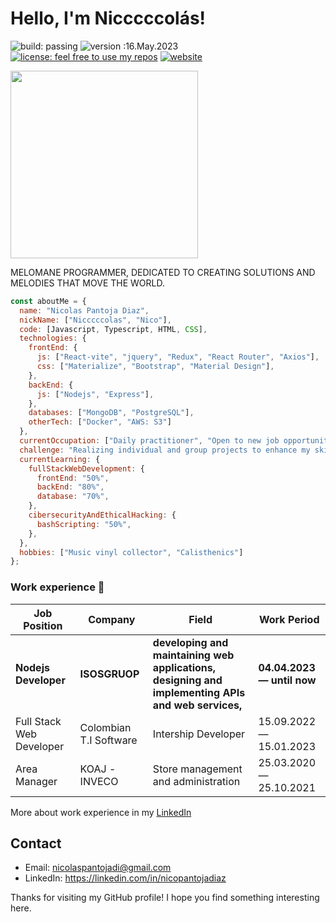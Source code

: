# Hello, I'm Nicccccolás! 
![build: passing](https://img.shields.io/badge/build-passing-success) ![version :16.May.2023](https://img.shields.io/badge/version-16.May.2023-informational) [![license: feel free to use my repos](https://img.shields.io/badge/license-feel%20free%20to%20use%20my%20repos-success)](https://github.com/Nicccccolas) [![website](https://img.shields.io/badge/website-informational)](https://nicolaspantoja.netlify.app)

<img src="https://freight.cargo.site/w/450/i/4577c75a5321130c9d9162cda6949bef9a0317a8ff9ab8812b9a4d6601aa9b5f/Witch-Surprise-06.gif" width="300" >



MELOMANE PROGRAMMER, DEDICATED TO CREATING SOLUTIONS AND MELODIES THAT MOVE THE WORLD.

```javascript
const aboutMe = {
  name: "Nicolas Pantoja Diaz",
  nickName: ["Nicccccolas", "Nico"],
  code: [Javascript, Typescript, HTML, CSS],
  technologies: {
    frontEnd: {
      js: ["React-vite", "jquery", "Redux", "React Router", "Axios"],
      css: ["Materialize", "Bootstrap", "Material Design"],
    },
    backEnd: {
      js: ["Nodejs", "Express"],
    },
    databases: ["MongoDB", "PostgreSQL"],
    otherTech: ["Docker", "AWS: S3"]
  },
  currentOccupation: ["Daily practitioner", "Open to new job opportunities", "Ready for any backend project"."],
  challenge: "Realizing individual and group projects to enhance my skills and become highly competent.",
  currentLearning: {
    fullStackWebDevelopment: {
      frontEnd: "50%",
      backEnd: "80%",
      database: "70%",
    },
    cibersecurityAndEthicalHacking: {
      bashScripting: "50%",
    },
  },
  hobbies: ["Music vinyl collector", "Calisthenics"]
};
```

### Work experience 👔

| Job Position               | Company                 | Field                                 | Work Period                |
| -------------------------- | ----------------------- | ------------------------------------- | -------------------------- |
| **Nodejs Developer**       | **ISOSGRUOP**           | **developing and maintaining web applications, designing and implementing APIs and web services,**                 | **04.04.2023 — until now** |
| Full Stack Web Developer   | Colombian T.I Software  | Intership Developer                   | 15.09.2022 — 15.01.2023    |
| Area Manager               | KOAJ -INVECO            | Store management and administration   | 25.03.2020 — 25.10.2021    |

More about work experience in my [LinkedIn](https://www.linkedin.com/in/nicopantojadiaz/)

## Contact
- Email: nicolaspantojadi@gmail.com
- LinkedIn: https://linkedin.com/in/nicopantojadiaz

Thanks for visiting my GitHub profile! I hope you find something interesting here.
